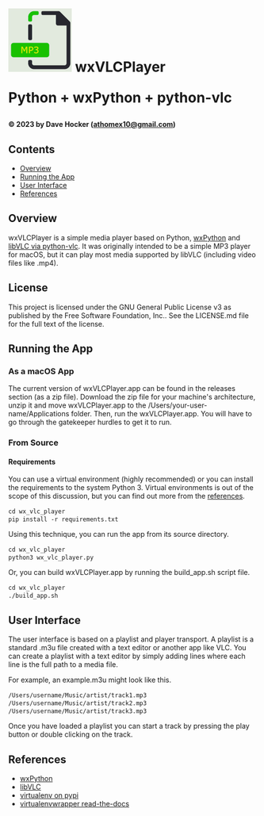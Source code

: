 # ![wxVLCPlayer Logo](resources/wx_vlc_player.gif) wxVLCPlayer<p><b>Python + wxPython + python-vlc</b></p>

**© 2023 by Dave Hocker (athomex10@gmail.com)**

## Contents
* [Overview](#overview)
* [Running the App](#running-the-app)
* [User Interface](#user-interface)
* [References](#references)

## Overview <a id="overview"></a>
wxVLCPlayer is a simple media player based on Python, [wxPython](https://www.wxpython.org/) 
and [libVLC via python-vlc](https://www.videolan.org/vlc/libvlc.html). 
It was originally intended to be a simple MP3 player for macOS, but it can play most media supported by libVLC (including video files like .mp4).

## License

This project is licensed under the GNU General Public License v3 as published 
by the Free Software Foundation, Inc..
See the LICENSE.md file for the full text of the license.

## Running the App <a id="running-the-app"></a>
### As a macOS App
The current version of wxVLCPlayer.app can be found in the releases section (as a zip file). Download
the zip file for your machine's architecture, unzip it and move wxVLCPlayer.app to the 
/Users/your-user-name/Applications folder. Then, run the wxVLCPlayer.app. You will have to go 
through the gatekeeper hurdles to get it to run.

### From Source
#### Requirements
You can use a virtual environment (highly recommended) or you can install the 
requirements to the system Python 3. Virtual environments is out of the scope of
this discussion, but you can find out more from the [references](#references).

```
cd wx_vlc_player
pip install -r requirements.txt
```

Using this technique, you can run the app from its source directory.

```
cd wx_vlc_player
python3 wx_vlc_player.py
```
    
Or, you can build wxVLCPlayer.app by running the build_app.sh script file.

```
cd wx_vlc_player
./build_app.sh
```

## User Interface <a id="user-interface"></a>
The user interface is based on a playlist and player transport. A playlist is a standard .m3u file created with a text editor or another app like VLC. You can create a playlist with a text editor by simply adding
lines where each line is the full path to a media file.

For example, an example.m3u might look like this.

```
/Users/username/Music/artist/track1.mp3
/Users/username/Music/artist/track2.mp3
/Users/username/Music/artist/track3.mp3
```

Once you have loaded a playlist you can start a track by pressing the play button or double clicking
on the track.

## References <a id="references"></a>
* [wxPython](https://www.wxpython.org/)
* [libVLC](https://www.videolan.org/vlc/libvlc.html)
* [virtualenv on pypi](https://virtualenv.pypa.io/en/latest/)
* [virtualenvwrapper read-the-docs](https://virtualenvwrapper.readthedocs.io/en/latest/)
